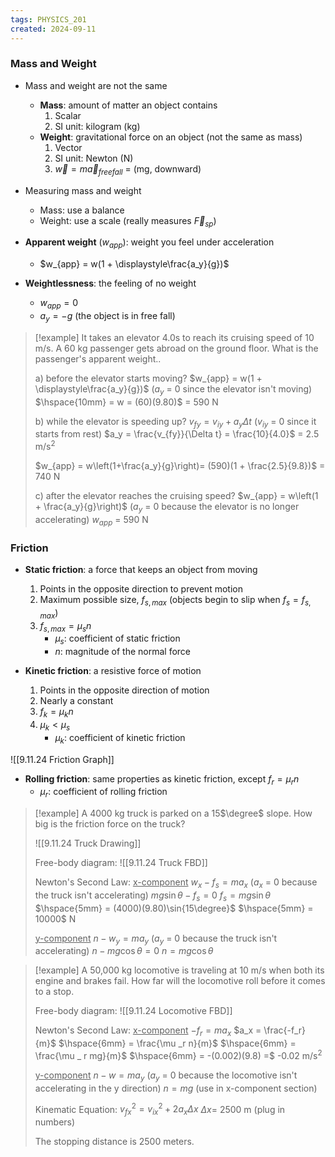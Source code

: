 ```yaml
---
tags: PHYSICS_201
created: 2024-09-11
---
```


### Mass and Weight

- Mass and weight are not the same
	- **Mass**: amount of matter an object contains
		1. Scalar
		2. SI unit: kilogram (kg)
	- **Weight**: gravitational force on an object (not the same as mass)
		1. Vector
		2. SI unit: Newton (N)
		3. $\overrightarrow{w} = m\overrightarrow{a}_{free fall}$ = (mg, downward)

- Measuring mass and weight
	- Mass: use a balance
	- Weight: use a scale (really measures $\overrightarrow{F}_{sp}$)

- **Apparent weight** ($w_{app}$): weight you feel under acceleration
	- $w_{app} = w(1 + \displaystyle\frac{a_y}{g})$

- **Weightlessness**: the feeling of no weight
	- $w_{app} = 0$
	- $a_y = -g$ (the object is in free fall)

> [!example]
> It takes an elevator 4.0s to reach its cruising speed of 10 m/s. A 60 kg passenger gets abroad on the ground floor. What is the passenger's apparent weight..
> 
> a) before the elevator starts moving?
> $w_{app} = w(1 + \displaystyle\frac{a_y}{g})$ ($a_y$ = 0 since the elevator isn't moving)
> $\hspace{10mm} = w = (60)(9.80)$ = 590 N
> 
> b) while the elevator is speeding up?
> $v_{fy} = v_{iy} + a_y \Delta t$ ($v_{iy}$ = 0 since it starts from rest)
> $a_y = \frac{v_{fy}}{\Delta t} = \frac{10}{4.0}$ = 2.5 m/s$^2$
> 
> $w_{app} = w\left(1+\frac{a_y}{g}\right)= (590)(1 + \frac{2.5}{9.8})$ = 740 N
> 
> c) after the elevator reaches the cruising speed?
> $w_{app} = w\left(1 + \frac{a_y}{g}\right)$ ($a_y$ = 0 because the elevator is no longer accelerating)
> $w_{app}$ = 590 N

### Friction

- **Static friction**: a force that keeps an object from moving
	1. Points in the opposite direction to prevent motion
	2. Maximum possible size, $f_{s,max}$ (objects begin to slip when $f_s = f_{s,max}$)
	3. $f_{s,max} = \mu _s n$
		- $\mu _s$: coefficient of static friction
		- $n$: magnitude of the normal force

- **Kinetic friction**: a resistive force of motion
	1. Points in the opposite direction of motion
	2. Nearly a constant
	3. $f_k = \mu _k n$
	4. $\mu_k < \mu_s$
		- $\mu _k$: coefficient of kinetic friction

![[9.11.24 Friction Graph]]

- **Rolling friction**: same properties as kinetic friction, except $f_r = \mu _r n$
	- $\mu _r$: coefficient of rolling friction

> [!example]
> A 4000 kg truck is parked on a 15$\degree$ slope. How big is the friction force on the truck?
> 
> ![[9.11.24 Truck Drawing]]
> 
> Free-body diagram:
> ![[9.11.24 Truck FBD]]
> 
> Newton's Second Law:
> <u>x-component</u>
> $w_x - f_s = ma_x$ ($a_x$ = 0 because the truck isn't accelerating)
> $mg\sin\theta - f_s = 0$
> $f_s = mg\sin\theta$
> $\hspace{5mm} = (4000)(9.80)\sin{15\degree}$
> $\hspace{5mm} = 10000$ N
> 
> <u>y-component</u>
> $n - w_y = ma_y$ ($a_y$ = 0 because the truck isn't accelerating)
> $n - mg\cos\theta = 0$
> $n = mg\cos\theta$

> [!example]
> A 50,000 kg locomotive is traveling at 10 m/s when both its engine and brakes fail. How far will the locomotive roll before it comes to a stop.
> 
> Free-body diagram:
> ![[9.11.24 Locomotive FBD]]
> 
> Newton's Second Law:
> <u>x-component</u>
> $-f_r = ma_x$
> $a_x = \frac{-f_r}{m}$
> $\hspace{6mm} = \frac{\mu _r n}{m}$
> $\hspace{6mm} = \frac{\mu _ r mg}{m}$
> $\hspace{6mm} = -(0.002)(9.8) =$ -0.02 m/s$^2$
> 
> <u>y-component</u>
> $n - w = ma_y$ ($a_y$ = 0 because the locomotive isn't accelerating in the y direction)
> $n = mg$ (use in x-component section)
> 
> Kinematic Equation:
> $v_{fx}^2 = v_{ix}^2 + 2a_x\Delta x$
> $\Delta x =$ 2500 m (plug in numbers)
> 
> The stopping distance is 2500 meters.